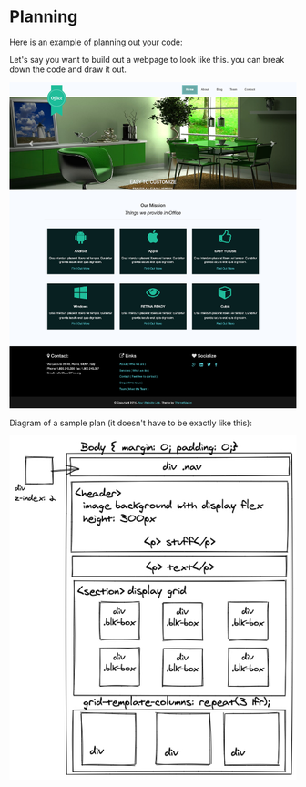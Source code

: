# Planning

Here is an example of planning out your code:

Let's say you want to build out a webpage to look like this. you can break down the code and draw it out.

![](.gitbook/assets/office.png)

Diagram of a sample plan \(it doesn't have to be exactly like this\):

![](.gitbook/assets/diagram%20%281%29.jpg)

